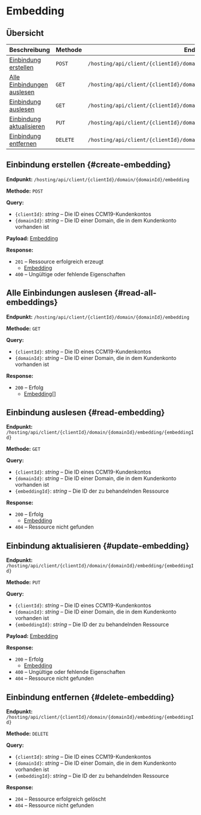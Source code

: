 # Embedding

## Übersicht

| Beschreibung                                       | Methode  | Endpunkt                                                                   |
| -------------------------------------------------- | -------- | -------------------------------------------------------------------------- |
| [Einbindung erstellen](#create-embedding)          | `POST`   | `/hosting/api/client/{clientId}/domain/{domainId}/embedding`               |
| [Alle Einbindungen auslesen](#read-all-embeddings) | `GET`    | `/hosting/api/client/{clientId}/domain/{domainId}/embedding`               |
| [Einbindung auslesen](#read-embedding)             | `GET`    | `/hosting/api/client/{clientId}/domain/{domainId}/embedding/{embeddingId}` |
| [Einbindung aktualisieren](#update-embedding)      | `PUT`    | `/hosting/api/client/{clientId}/domain/{domainId}/embedding/{embeddingId}` |
| [Einbindung entfernen](#delete-embedding)          | `DELETE` | `/hosting/api/client/{clientId}/domain/{domainId}/embedding/{embeddingId}` |

## Einbindung erstellen {#create-embedding}

**Endpunkt:** `/hosting/api/client/{clientId}/domain/{domainId}/embedding`

**Methode:** `POST`

**Query:**

- `{clientId}`: *string* – Die ID eines CCM19-Kundenkontos
- `{domainId}`: *string* – Die ID einer Domain, die in dem Kundenkonto vorhanden ist

**Payload:** [Embedding](../components.md#embedding)

**Response:**

- `201` – Ressource erfolgreich erzeugt
  - [Embedding](../components.md#embedding)
- `400` – Ungültige oder fehlende Eigenschaften

## Alle Einbindungen auslesen {#read-all-embeddings}

**Endpunkt:** `/hosting/api/client/{clientId}/domain/{domainId}/embedding`

**Methode:** `GET`

**Query:**

- `{clientId}`: *string* – Die ID eines CCM19-Kundenkontos
- `{domainId}`: *string* – Die ID einer Domain, die in dem Kundenkonto vorhanden ist

**Response:**

- `200` – Erfolg
  - [Embedding](../components.md#embedding)\[]

## Einbindung auslesen {#read-embedding}

**Endpunkt:** `/hosting/api/client/{clientId}/domain/{domainId}/embedding/{embeddingId}`

**Methode:** `GET`

**Query:**

- `{clientId}`: *string* – Die ID eines CCM19-Kundenkontos
- `{domainId}`: *string* – Die ID einer Domain, die in dem Kundenkonto vorhanden ist
- `{embeddingId}`: *string* – Die ID der zu behandelnden Ressource

**Response:**

- `200` – Erfolg
  - [Embedding](../components.md#embedding)
- `404` – Ressource nicht gefunden

## Einbindung aktualisieren {#update-embedding}

**Endpunkt:** `/hosting/api/client/{clientId}/domain/{domainId}/embedding/{embeddingId}`

**Methode:** `PUT`

**Query:**

- `{clientId}`: *string* – Die ID eines CCM19-Kundenkontos
- `{domainId}`: *string* – Die ID einer Domain, die in dem Kundenkonto vorhanden ist
- `{embeddingId}`: *string* – Die ID der zu behandelnden Ressource

**Payload:** [Embedding](../components.md#embedding)

**Response:**

- `200` – Erfolg
  - [Embedding](../components.md#embedding)
- `400` – Ungültige oder fehlende Eigenschaften
- `404` – Ressource nicht gefunden

## Einbindung entfernen {#delete-embedding}

**Endpunkt:** `/hosting/api/client/{clientId}/domain/{domainId}/embedding/{embeddingId}`

**Methode:** `DELETE`

**Query:**

- `{clientId}`: *string* – Die ID eines CCM19-Kundenkontos
- `{domainId}`: *string* – Die ID einer Domain, die in dem Kundenkonto vorhanden ist
- `{embeddingId}`: *string* – Die ID der zu behandelnden Ressource

**Response:**

- `204` – Ressource erfolgreich gelöscht
- `404` – Ressource nicht gefunden
